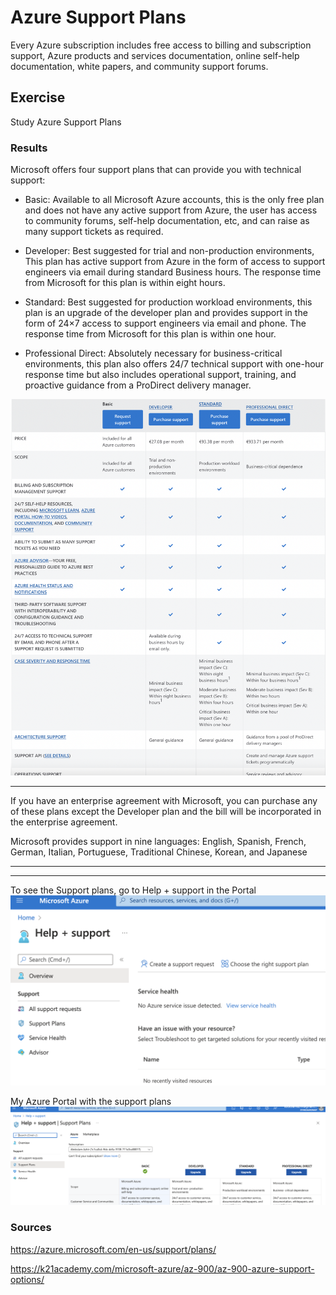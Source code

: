 # Azure Support Plans

Every Azure subscription includes free access to billing and subscription support, Azure products and services documentation, online self-help documentation, white papers, and community support forums.




## Exercise

Study Azure Support Plans


### Results

Microsoft offers four support plans that can provide you with technical support:

- Basic: Available to all Microsoft Azure accounts, this is the only free plan and does not have any active support from Azure, the user has access to community forums, self-help documentation, etc, and can raise as many support tickets as required.

- Developer: Best suggested for trial and non-production environments, This plan has active support from Azure in the form of access to support engineers via email during standard Business hours. The response time from Microsoft for this plan is within eight hours.

- Standard: Best suggested for production workload environments, this plan is an upgrade of the developer plan and provides support in the form of 24×7 access to support engineers via email and phone. The response time from Microsoft for this plan is within one hour.

- Professional Direct: Absolutely necessary for business-critical environments, this plan also offers 24/7 technical support with one-hour response time but also includes operational support, training, and proactive guidance from a ProDirect delivery manager.

 ![screenshot](../00_includes/azureweek3/2022.pnG)

---

If you have an enterprise agreement with Microsoft, you can purchase any of these plans except the Developer plan and the bill will be incorporated in the enterprise agreement.

Microsoft provides support in nine languages: English, Spanish, French, German, Italian, Portuguese, Traditional Chinese, Korean, and Japanese

---
---
To see the Support plans, go to Help + support in the Portal
![screenshot](../00_includes/azureweek3/2021.png)

My Azure Portal with the support plans
![screenshot](../00_includes/azureweek3/20222.png)
### Sources

https://azure.microsoft.com/en-us/support/plans/

https://k21academy.com/microsoft-azure/az-900/az-900-azure-support-options/
